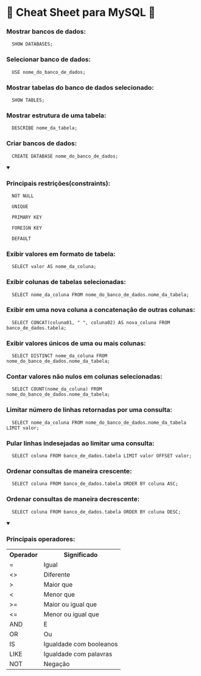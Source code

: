<h1>🐬 Cheat Sheet para MySQL 🐬</h1>

<h3>Mostrar bancos de dados:</h3>

``` 
  SHOW DATABASES;
```

<h3>Selecionar banco de dados:</h3>

``` 
  USE nome_do_banco_de_dados;
```

<h3>Mostrar tabelas do banco de dados selecionado:</h3>

``` 
  SHOW TABLES;
```

<h3>Mostrar estrutura de uma tabela:</h3>

``` 
  DESCRIBE nome_da_tabela;
```

<h3>Criar bancos de dados:</h3>

``` 
  CREATE DATABASE nome_do_banco_de_dados;
```

<details open>
  <summary>
    <h3>Principais restrições(constraints):</h3>
  </summary>
  
  ```
    NOT NULL
  ```
  ```
    UNIQUE
  ```
  ```
    PRIMARY KEY
  ```
  ```
    FOREIGN KEY
  ```
  ```
    DEFAULT
  ```
</details>

<h3>Exibir valores em formato de tabela:</h3>

``` 
  SELECT valor AS nome_da_coluna;
```

<h3>Exibir colunas de tabelas selecionadas:</h3>

``` 
  SELECT nome_da_coluna FROM nome_do_banco_de_dados.nome_da_tabela;
```

<h3>Exibir em uma nova coluna a concatenação de outras colunas:</h3>

``` 
  SELECT CONCAT(coluna01, " ", coluna02) AS nova_coluna FROM banco_de_dados.tabela;
```

<h3>Exibir valores únicos de uma ou mais colunas:</h3>

``` 
  SELECT DISTINCT nome_da_coluna FROM nome_do_banco_de_dados.nome_da_tabela;
```

<h3>Contar valores não nulos em colunas selecionadas:</h3>

``` 
  SELECT COUNT(nome_da_coluna) FROM nome_do_banco_de_dados.nome_da_tabela;
```

<h3>Limitar número de linhas retornadas por uma consulta:</h3>

``` 
  SELECT nome_da_coluna FROM nome_do_banco_de_dados.nome_da_tabela LIMIT valor;
```

<h3>Pular linhas indesejadas ao limitar uma consulta:</h3>

``` 
  SELECT coluna FROM banco_de_dados.tabela LIMIT valor OFFSET valor;
```

<h3>Ordenar consultas de maneira crescente:</h3>

``` 
  SELECT coluna FROM banco_de_dados.tabela ORDER BY coluna ASC;
```

<h3>Ordenar consultas de maneira decrescente:</h3>

``` 
  SELECT coluna FROM banco_de_dados.tabela ORDER BY coluna DESC;
```

<details open>
  <summary>
    <h3>Principais operadores:</h3>
  </summary>
  
  <table>
    <tr>
      <th>Operador</th>
      <th>Significado</th>
    </tr>
    <tr>
      <td>=</td>
      <td>Igual</td>
    </tr>
    <tr>
      <td><></td>
      <td>Diferente</td>
    </tr>
    <tr>
      <td>></td>
      <td>Maior que</td>
    </tr>
    <tr>
      <td><</td>
      <td>Menor que</td>
    </tr>
    <tr>
      <td>>=</td>
      <td>Maior ou igual que</td>
    </tr>
    <tr>
      <td><=</td>
      <td>Menor ou igual que</td>
    </tr>
    <tr>
      <td>AND</td>
      <td>E</td>
    </tr> 
    <tr>
      <td>OR</td>
      <td>Ou</td>
    </tr>
    <tr>
      <td>IS</td>
      <td>Igualdade com booleanos</td>
    </tr>
    <tr>
      <td>LIKE</td>
      <td>Igualdade com palavras</td>
    </tr>
    <tr>
      <td>NOT</td>
      <td>Negação</td>
    </tr> 
  </table>
</details>
